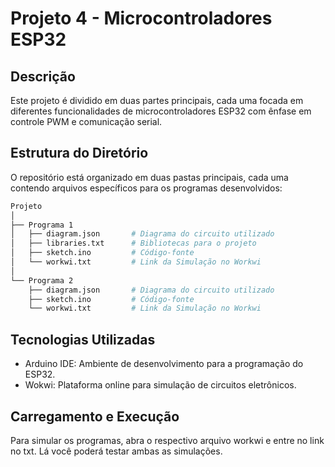 # Projeto 4 - Microcontroladores ESP32

## Descrição

Este projeto é dividido em duas partes principais, cada uma focada em diferentes funcionalidades de microcontroladores ESP32 com ênfase em controle PWM e comunicação serial.

## Estrutura do Diretório

O repositório está organizado em duas pastas principais, cada uma contendo arquivos específicos para os programas desenvolvidos:

```bash
Projeto
│
├── Programa 1
│   ├── diagram.json       # Diagrama do circuito utilizado
│   ├── libraries.txt      # Bibliotecas para o projeto
│   ├── sketch.ino         # Código-fonte
│   └── workwi.txt         # Link da Simulação no Workwi
│
└── Programa 2
    ├── diagram.json       # Diagrama do circuito utilizado
    ├── sketch.ino         # Código-fonte
    └── workwi.txt         # Link da Simulação no Workwi
```

## Tecnologias Utilizadas

- Arduino IDE: Ambiente de desenvolvimento para a programação do ESP32.
- Wokwi: Plataforma online para simulação de circuitos eletrônicos.

## Carregamento e Execução

Para simular os programas, abra o respectivo arquivo workwi e entre no link no txt. Lá você poderá testar ambas as simulações.
